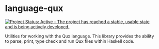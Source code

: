 # language-qux

[![Project Status: Active - The project has reached a stable, usable state and is being actively developed.](http://www.repostatus.org/badges/1.0.0/active.svg)](http://www.repostatus.org/#active)

Utilities for working with the Qux language.
This library provides the ability to parse, print, type check and run Qux files within Haskell code.

